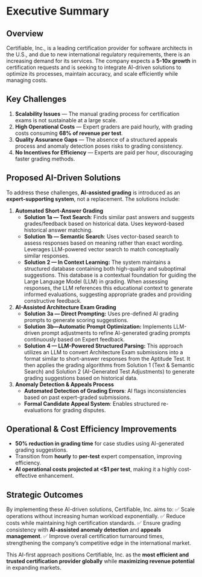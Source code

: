 # Executive Summary

## Overview

Certifiable, Inc., is a leading certification provider for software architects in the U.S., and due to new international regulatory requirements, there is an increasing demand for its services. The company expects a **5-10x growth** in certification requests and is seeking to integrate AI-driven solutions to optimize its processes, maintain accuracy, and scale efficiently while managing costs.

## Key Challenges

1. **Scalability Issues** — The manual grading process for certification exams is not sustainable at a large scale.
2. **High Operational Costs** — Expert graders are paid hourly, with grading costs consuming **68% of revenue per test**.
3. **Quality Assurance Gaps** — The absence of a structured appeals process and anomaly detection poses risks to grading consistency.
4. **No Incentives for Efficiency** — Experts are paid per hour, discouraging faster grading methods.

## Proposed AI-Driven Solutions

To address these challenges, **AI-assisted grading** is introduced as an **expert-supporting system**, not a replacement. The solutions include:

1. **Automated Short-Answer Grading**
   * **Solution 1a — Text Search**: Finds similar past answers and suggests grades/feedback based on historical data. Uses keyword-based historical answer matching.
   * **Solution 1b — Semantic Search**: Uses vector-based search to assess responses based on meaning rather than exact wording. Leverages LLM-powered vector search to match conceptually similar responses.
   * **Solution 2 — In Context Learning:** The system maintains a structured database containing both high-quality and suboptimal suggestions. This database is a contextual foundation for guiding the Large Language Model (LLM) in grading. When assessing responses, the LLM references this educational context to generate informed evaluations, suggesting appropriate grades and providing constructive feedback.
2. **AI-Assisted Architecture Exam Grading**
   * **Solution 3a — Direct Prompting:** Uses pre-defined AI grading prompts to generate scoring suggestions.
   * **Solution 3b—Automatic Prompt Optimization:** Implements LLM-driven prompt adjustments to refine AI-generated grading prompts continuously based on Expert feedback.
   * **Solution 4 — LLM-Powered Structured Parsing:** This approach utilizes an LLM to convert Architecture Exam submissions into a format similar to short-answer responses from the Aptitude Test. It then applies the grading algorithms from Solution 1 (Text & Semantic Search) and Solution 2 (AI-Generated Test Adjustments) to generate grading suggestions based on historical data.
3. **Anomaly Detection & Appeals Process**
   * **Automated Detection of Grading Errors**: AI flags inconsistencies based on past expert-graded submissions.
   * **Formal Candidate Appeal System**: Enables structured re-evaluations for grading disputes.

## Operational & Cost Efficiency Improvements

* **50% reduction in grading time** for case studies using AI-generated grading suggestions.
* Transition from **hourly** to **per-test** expert compensation, improving efficiency.
* **AI operational costs projected at <$1 per test**, making it a highly cost-effective enhancement.

## Strategic Outcomes

By implementing these AI-driven solutions, Certifiable, Inc. aims to:
✅ Scale operations without increasing human workload exponentially.
✅ Reduce costs while maintaining high certification standards.
✅ Ensure grading consistency with **AI-assisted anomaly detection** and **appeals management**.
✅ Improve overall certification turnaround times, strengthening the company’s competitive edge in the international market.

This AI-first approach positions Certifiable, Inc. as the **most efficient and trusted certification provider globally** while **maximizing revenue potential** in expanding markets.
